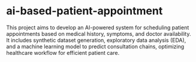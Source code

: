# ai-based-patient-appointment
This project aims to develop an AI-powered system for scheduling patient appointments based on medical history, symptoms, and doctor availability. It includes synthetic dataset generation, exploratory data analysis (EDA), and a machine learning model to predict consultation chains, optimizing healthcare workflow for efficient patient care. 
